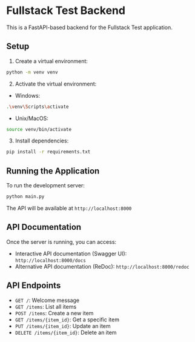 # Fullstack Test Backend

This is a FastAPI-based backend for the Fullstack Test application.

## Setup

1. Create a virtual environment:
```bash
python -m venv venv
```

2. Activate the virtual environment:
- Windows:
```bash
.\venv\Scripts\activate
```
- Unix/MacOS:
```bash
source venv/bin/activate
```

3. Install dependencies:
```bash
pip install -r requirements.txt
```

## Running the Application

To run the development server:
```bash
python main.py
```

The API will be available at `http://localhost:8000`

## API Documentation

Once the server is running, you can access:
- Interactive API documentation (Swagger UI): `http://localhost:8000/docs`
- Alternative API documentation (ReDoc): `http://localhost:8000/redoc`

## API Endpoints

- `GET /`: Welcome message
- `GET /items`: List all items
- `POST /items`: Create a new item
- `GET /items/{item_id}`: Get a specific item
- `PUT /items/{item_id}`: Update an item
- `DELETE /items/{item_id}`: Delete an item 